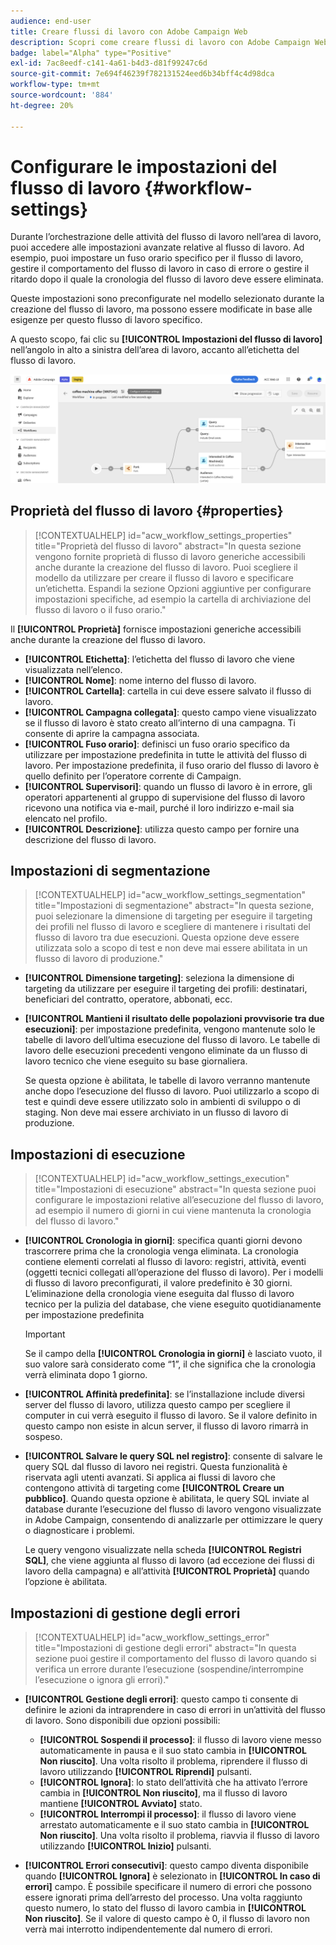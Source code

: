 ```yaml
---
audience: end-user
title: Creare flussi di lavoro con Adobe Campaign Web
description: Scopri come creare flussi di lavoro con Adobe Campaign Web
badge: label="Alpha" type="Positive"
exl-id: 7ac8eedf-c141-4a61-b4d3-d81f99247c6d
source-git-commit: 7e694f46239f782131524eed6b34bff4c4d98dca
workflow-type: tm+mt
source-wordcount: '884'
ht-degree: 20%

---
```


# Configurare le impostazioni del flusso di lavoro {#workflow-settings}

Durante l’orchestrazione delle attività del flusso di lavoro nell’area di lavoro, puoi accedere alle impostazioni avanzate relative al flusso di lavoro. Ad esempio, puoi impostare un fuso orario specifico per il flusso di lavoro, gestire il comportamento del flusso di lavoro in caso di errore o gestire il ritardo dopo il quale la cronologia del flusso di lavoro deve essere eliminata.

Queste impostazioni sono preconfigurate nel modello selezionato durante la creazione del flusso di lavoro, ma possono essere modificate in base alle esigenze per questo flusso di lavoro specifico.

A questo scopo, fai clic su **[!UICONTROL Impostazioni del flusso di lavoro]** nell’angolo in alto a sinistra dell’area di lavoro, accanto all’etichetta del flusso di lavoro.

![](assets/workflow-settings.png)

## Proprietà del flusso di lavoro {#properties}

>[!CONTEXTUALHELP]
>id="acw_workflow_settings_properties"
>title="Proprietà del flusso di lavoro"
>abstract="In questa sezione vengono fornite proprietà di flusso di lavoro generiche accessibili anche durante la creazione del flusso di lavoro. Puoi scegliere il modello da utilizzare per creare il flusso di lavoro e specificare un’etichetta. Espandi la sezione Opzioni aggiuntive per configurare impostazioni specifiche, ad esempio la cartella di archiviazione del flusso di lavoro o il fuso orario."

Il **[!UICONTROL Proprietà]** fornisce impostazioni generiche accessibili anche durante la creazione del flusso di lavoro.

* **[!UICONTROL Etichetta]**: l’etichetta del flusso di lavoro che viene visualizzata nell’elenco.
* **[!UICONTROL Nome]**: nome interno del flusso di lavoro.
* **[!UICONTROL Cartella]**: cartella in cui deve essere salvato il flusso di lavoro.
* **[!UICONTROL Campagna collegata]**: questo campo viene visualizzato se il flusso di lavoro è stato creato all’interno di una campagna. Ti consente di aprire la campagna associata.
* **[!UICONTROL Fuso orario]**: definisci un fuso orario specifico da utilizzare per impostazione predefinita in tutte le attività del flusso di lavoro. Per impostazione predefinita, il fuso orario del flusso di lavoro è quello definito per l’operatore corrente di Campaign.
* **[!UICONTROL Supervisori]**: quando un flusso di lavoro è in errore, gli operatori appartenenti al gruppo di supervisione del flusso di lavoro ricevono una notifica via e-mail, purché il loro indirizzo e-mail sia elencato nel profilo.
* **[!UICONTROL Descrizione]**: utilizza questo campo per fornire una descrizione del flusso di lavoro.

## Impostazioni di segmentazione

>[!CONTEXTUALHELP]
>id="acw_workflow_settings_segmentation"
>title="Impostazioni di segmentazione"
>abstract="In questa sezione, puoi selezionare la dimensione di targeting per eseguire il targeting dei profili nel flusso di lavoro e scegliere di mantenere i risultati del flusso di lavoro tra due esecuzioni. Questa opzione deve essere utilizzata solo a scopo di test e non deve mai essere abilitata in un flusso di lavoro di produzione."

* **[!UICONTROL Dimensione targeting]**: seleziona la dimensione di targeting da utilizzare per eseguire il targeting dei profili: destinatari, beneficiari del contratto, operatore, abbonati, ecc.
* **[!UICONTROL Mantieni il risultato delle popolazioni provvisorie tra due esecuzioni]**: per impostazione predefinita, vengono mantenute solo le tabelle di lavoro dell’ultima esecuzione del flusso di lavoro. Le tabelle di lavoro delle esecuzioni precedenti vengono eliminate da un flusso di lavoro tecnico che viene eseguito su base giornaliera.

   Se questa opzione è abilitata, le tabelle di lavoro verranno mantenute anche dopo l’esecuzione del flusso di lavoro. Puoi utilizzarlo a scopo di test e quindi deve essere utilizzato solo in ambienti di sviluppo o di staging. Non deve mai essere archiviato in un flusso di lavoro di produzione.

## Impostazioni di esecuzione

>[!CONTEXTUALHELP]
>id="acw_workflow_settings_execution"
>title="Impostazioni di esecuzione"
>abstract="In questa sezione puoi configurare le impostazioni relative all’esecuzione del flusso di lavoro, ad esempio il numero di giorni in cui viene mantenuta la cronologia del flusso di lavoro."

* **[!UICONTROL Cronologia in giorni]**: specifica quanti giorni devono trascorrere prima che la cronologia venga eliminata. La cronologia contiene elementi correlati al flusso di lavoro: registri, attività, eventi (oggetti tecnici collegati all’operazione del flusso di lavoro). Per i modelli di flusso di lavoro preconfigurati, il valore predefinito è 30 giorni. L’eliminazione della cronologia viene eseguita dal flusso di lavoro tecnico per la pulizia del database, che viene eseguito quotidianamente per impostazione predefinita

   >[!IMPORTANT]
   >
   >Se il campo della **[!UICONTROL Cronologia in giorni]** è lasciato vuoto, il suo valore sarà considerato come “1”, il che significa che la cronologia verrà eliminata dopo 1 giorno.

* **[!UICONTROL Affinità predefinita]**: se l’installazione include diversi server del flusso di lavoro, utilizza questo campo per scegliere il computer in cui verrà eseguito il flusso di lavoro. Se il valore definito in questo campo non esiste in alcun server, il flusso di lavoro rimarrà in sospeso.

* **[!UICONTROL Salvare le query SQL nel registro]**: consente di salvare le query SQL dal flusso di lavoro nei registri. Questa funzionalità è riservata agli utenti avanzati. Si applica ai flussi di lavoro che contengono attività di targeting come **[!UICONTROL Creare un pubblico]**. Quando questa opzione è abilitata, le query SQL inviate al database durante l’esecuzione del flusso di lavoro vengono visualizzate in Adobe Campaign, consentendo di analizzarle per ottimizzare le query o diagnosticare i problemi.

   Le query vengono visualizzate nella scheda **[!UICONTROL Registri SQL]**, che viene aggiunta al flusso di lavoro (ad eccezione dei flussi di lavoro della campagna) e all’attività **[!UICONTROL Proprietà]** quando l’opzione è abilitata.<!-- where?-->

## Impostazioni di gestione degli errori

>[!CONTEXTUALHELP]
>id="acw_workflow_settings_error"
>title="Impostazioni di gestione degli errori"
>abstract="In questa sezione puoi gestire il comportamento del flusso di lavoro quando si verifica un errore durante l’esecuzione (sospendine/interrompine l’esecuzione o ignora gli errori)."

* **[!UICONTROL Gestione degli errori]**: questo campo ti consente di definire le azioni da intraprendere in caso di errori in un’attività del flusso di lavoro. Sono disponibili due opzioni possibili:

   * **[!UICONTROL Sospendi il processo]**: il flusso di lavoro viene messo automaticamente in pausa e il suo stato cambia in **[!UICONTROL Non riuscito]**. Una volta risolto il problema, riprendere il flusso di lavoro utilizzando **[!UICONTROL Riprendi]** pulsanti.
   * **[!UICONTROL Ignora]**: lo stato dell’attività che ha attivato l’errore cambia in **[!UICONTROL Non riuscito]**, ma il flusso di lavoro mantiene **[!UICONTROL Avviato]** stato. <!-- TO ADD ONCE SCHEUDLER IS AVAILABLE This configuration is relevant for recurring tasks: if the branch includes a scheduler, it will start normally next time the workflow is executed.-->
   * **[!UICONTROL Interrompi il processo]**: il flusso di lavoro viene arrestato automaticamente e il suo stato cambia in **[!UICONTROL Non riuscito]**. Una volta risolto il problema, riavvia il flusso di lavoro utilizzando **[!UICONTROL Inizio]** pulsanti.

* **[!UICONTROL Errori consecutivi]**: questo campo diventa disponibile quando **[!UICONTROL Ignora]** è selezionato in **[!UICONTROL In caso di errori]** campo. È possibile specificare il numero di errori che possono essere ignorati prima dell’arresto del processo. Una volta raggiunto questo numero, lo stato del flusso di lavoro cambia in **[!UICONTROL Non riuscito]**. Se il valore di questo campo è 0, il flusso di lavoro non verrà mai interrotto indipendentemente dal numero di errori.
